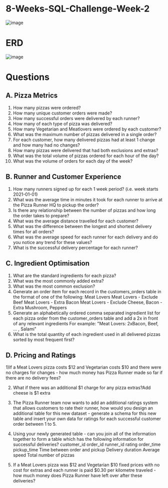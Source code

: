 # 8-Weeks-SQL-Challenge-Week-2
![image](https://user-images.githubusercontent.com/39332150/153990974-ba30ac9c-e982-4def-a5a9-82d08e0bb8b7.png)
# ERD
![image](https://user-images.githubusercontent.com/39332150/153991042-7dd1f063-0266-444e-8773-557114ec3e64.png)

# Questions
## A. Pizza Metrics
1) How many pizzas were ordered?
2) How many unique customer orders were made?
3) How many successful orders were delivered by each runner?
4) How many of each type of pizza was delivered?
5) How many Vegetarian and Meatlovers were ordered by each customer?
6) What was the maximum number of pizzas delivered in a single order?
7) For each customer, how many delivered pizzas had at least 1 change and how many had no changes?
8) How many pizzas were delivered that had both exclusions and extras?
9) What was the total volume of pizzas ordered for each hour of the day?
10) What was the volume of orders for each day of the week?

## B. Runner and Customer Experience
1) How many runners signed up for each 1 week period? (i.e. week starts 2021-01-01)
2) What was the average time in minutes it took for each runner to arrive at the Pizza Runner HQ to pickup the order?
3) Is there any relationship between the number of pizzas and how long the order takes to prepare?
4) What was the average distance travelled for each customer?
5) What was the difference between the longest and shortest delivery times for all orders?
6) What was the average speed for each runner for each delivery and do you notice any trend for these values?
7) What is the successful delivery percentage for each runner?

## C. Ingredient Optimisation
1) What are the standard ingredients for each pizza?
2) What was the most commonly added extra?
3) What was the most common exclusion?
4) Generate an order item for each record in the customers_orders table in the format of one of the following:
Meat Lovers
Meat Lovers - Exclude Beef
Meat Lovers - Extra Bacon
Meat Lovers - Exclude Cheese, Bacon - Extra Mushroom, Peppers
5) Generate an alphabetically ordered comma separated ingredient list for each pizza order from the customer_orders table and add a 2x in front of any relevant ingredients
For example: "Meat Lovers: 2xBacon, Beef, ... , Salami"
6) What is the total quantity of each ingredient used in all delivered pizzas sorted by most frequent first?

## D. Pricing and Ratings
1)If a Meat Lovers pizza costs $12 and Vegetarian costs $10 and there were no charges for changes - how much money has Pizza Runner made so far if there are no delivery fees?

2) What if there was an additional $1 charge for any pizza extras?Add cheese is $1 extra

3) The Pizza Runner team now wants to add an additional ratings system that allows customers to rate their runner, how would you design an additional table for this new dataset - generate a schema for this new table and insert your own data for ratings for each successful customer order between 1 to 5.

4) Using your newly generated table - can you join all of the information together to form a table which has the following information for successful deliveries?
customer_id
order_id
runner_id
rating
order_time
pickup_time
Time between order and pickup
Delivery duration
Average speed
Total number of pizzas

5) If a Meat Lovers pizza was $12 and Vegetarian $10 fixed prices with no cost for extras and each runner is paid $0.30 per kilometre traveled - how much money does Pizza Runner have left over after these deliveries?

